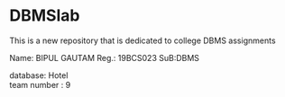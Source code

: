 # DBMSlab
This is a new repository that is dedicated to college DBMS assignments


Name: BIPUL GAUTAM
Reg.: 19BCS023
SuB:DBMS

database: Hotel           
team number : 9
